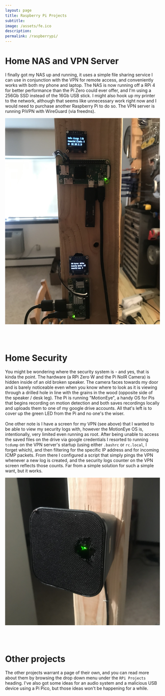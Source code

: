 ```yaml
---
layout: page
title: Raspberry Pi Projects
subtitle: 
image: /assets/fe.ico
description: 
permalink: /raspberrypi/
---
```


# Home NAS and VPN Server
I finally got my NAS up and running, it uses a simple file sharing service I can use in conjunction with the VPN for remote access, and conveniently works with both my phone and laptop. The NAS is now running off a RPi 4 for better performance than the Pi Zero could ever offer, and I'm using a 256Gb SSD instead of the 16Gb USB stick. I might also hook up my printer to the network, although that seems like unnecessary work right now and I would need to purchase another Raspberry Pi to do so. The VPN server is running PiVPN with WireGuard (via freedns).<br>
<center>
  <img width="850" src="/assets/rpi/nasvpn.jpg">
</center>
<br><br><br>


# Home Security
You might be wondering where the security system is - and yes, that is kinda the point. The hardware (a RPi Zero W and the Pi NoIR Camera) is hidden inside of an old broken speaker. The camera faces towards my door and is barely noticeable even when you know where to look as it is viewing through a drilled hole in line with the grains in the wood (opposite side of the speaker / desk leg). The Pi is running "MotionEye", a handy OS for Pis that begins recording on motion detection and both saves recordings locally and uploads them to one of my google drive accounts. All that's left is to cover up the green LED from the Pi and no one's the wiser.<br><br>
One other note is I have a screen for my VPN (see above) that I wanted to be able to view my security logs with, however the MotionEye OS is, intentionally, very limited even running as root. After being unable to access the saved files on the drive via google credentials I resorted to running `tcdump` on the VPN server's startup (using either `.bashrc` or `rc.local`, I forget which), and then filtering for the specific IP address and for incoming ICMP packets. From there I configured a script that simply pings the VPN whenever a new log is created, and the security logs counter on the VPN screen reflects those counts. Far from a simple solution for such a simple want, but it works.<br>
<center>
  <img width="750" src="/assets/rpi/security.jpg">
</center>
<br><br><br>


# Other projects
The other projects warrant a page of their own, and you can read more about them by browsing the drop down menu under the `RPi Projects` heading. I've also got some ideas for an audio system and a malicious USB device using a Pi Pico, but those ideas won't be happening for a while.
<br><br><br>
